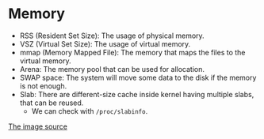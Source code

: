 # Memory

* RSS (Resident Set Size): The usage of physical memory.
* VSZ (Virtual Set Size): The usage of virtual memory.
* mmap (Memory Mapped File): The memory that maps the files to the virtual memory.
* Arena: The memory pool that can be used for allocation.
* SWAP space: The system will move some data to the disk if the memory is not enough.
* Slab: There are different-size cache inside kernel having multiple slabs, that can be reused.
  * We can check with `/proc/slabinfo`.

[The image source](https://hammertux.github.io/slab-allocator)
